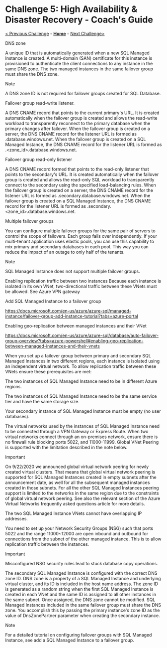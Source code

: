 # Challenge 5: High Availability & Disaster Recovery - Coach's Guide

[< Previous Challenge](./Solution04.md) - **[Home](README.md)** - [Next Challenge>](./Solution06.md)

DNS zone

A unique ID that is automatically generated when a new SQL Managed Instance is created. A multi-domain (SAN) certificate for this instance is provisioned to authenticate the client connections to any instance in the same DNS zone. The two managed instances in the same failover group must share the DNS zone.

 Note

A DNS zone ID is not required for failover groups created for SQL Database.

Failover group read-write listener.

A DNS CNAME record that points to the current primary's URL. It is created automatically when the failover group is created and allows the read-write workload to transparently reconnect to the primary database when the primary changes after failover. When the failover group is created on a server, the DNS CNAME record for the listener URL is formed as <fog-name>.database.windows.net. When the failover group is created on a SQL Managed Instance, the DNS CNAME record for the listener URL is formed as <fog-name>.<zone_id>.database.windows.net.

Failover group read-only listener

A DNS CNAME record formed that points to the read-only listener that points to the secondary's URL. It is created automatically when the failover group is created and allows the read-only SQL workload to transparently connect to the secondary using the specified load-balancing rules. When the failover group is created on a server, the DNS CNAME record for the listener URL is formed as <fog-name>.secondary.database.windows.net. When the failover group is created on a SQL Managed Instance, the DNS CNAME record for the listener URL is formed as <fog-name>.secondary.<zone_id>.database.windows.net.
  
 Multiple failover groups

You can configure multiple failover groups for the same pair of servers to control the scope of failovers. Each group fails over independently. If your multi-tenant application uses elastic pools, you can use this capability to mix primary and secondary databases in each pool. This way you can reduce the impact of an outage to only half of the tenants.

 Note

SQL Managed Instance does not support multiple failover groups.


Enabling replication traffic between two instances
Because each instance is isolated in its own VNet, two-directional traffic between these VNets must be allowed. See Azure VPN gateway

Add SQL Managed Instance to a failover group

https://docs.microsoft.com/en-us/azure/azure-sql/managed-instance/failover-group-add-instance-tutorial?tabs=azure-portal

Enabling geo-replication between managed instances and their VNet

https://docs.microsoft.com/en-us/azure/azure-sql/database/auto-failover-group-overview?tabs=azure-powershell#enabling-geo-replication-between-managed-instances-and-their-vnets

When you set up a failover group between primary and secondary SQL Managed Instances in two different regions, each instance is isolated using an independent virtual network. To allow replication traffic between these VNets ensure these prerequisites are met:

The two instances of SQL Managed Instance need to be in different Azure regions.

The two instances of SQL Managed Instance need to be the same service tier and have the same storage size.

Your secondary instance of SQL Managed Instance must be empty (no user databases).

The virtual networks used by the instances of SQL Managed Instance need to be connected through a VPN Gateway or Express Route. When two virtual networks connect through an on-premises network, ensure there is no firewall rule blocking ports 5022, and 11000-11999. Global VNet Peering is supported with the limitation described in the note below.

 Important

On 9/22/2020 we announced global virtual network peering for newly created virtual clusters. That means that global virtual network peering is supported for SQL Managed Instances created in empty subnets after the announcement date, as well for all the subsequent managed instances created in those subnets. For all the other SQL Managed Instances peering support is limited to the networks in the same region due to the constraints of global virtual network peering. See also the relevant section of the Azure Virtual Networks frequently asked questions article for more details.

The two SQL Managed Instance VNets cannot have overlapping IP addresses.

You need to set up your Network Security Groups (NSG) such that ports 5022 and the range 11000~12000 are open inbound and outbound for connections from the subnet of the other managed instance. This is to allow replication traffic between the instances.

 Important

Misconfigured NSG security rules lead to stuck database copy operations.

The secondary SQL Managed Instance is configured with the correct DNS zone ID. DNS zone is a property of a SQL Managed Instance and underlying virtual cluster, and its ID is included in the host name address. The zone ID is generated as a random string when the first SQL Managed Instance is created in each VNet and the same ID is assigned to all other instances in the same subnet. Once assigned, the DNS zone cannot be modified. SQL Managed Instances included in the same failover group must share the DNS zone. You accomplish this by passing the primary instance's zone ID as the value of DnsZonePartner parameter when creating the secondary instance.

 Note

For a detailed tutorial on configuring failover groups with SQL Managed Instance, see add a SQL Managed Instance to a failover group.









